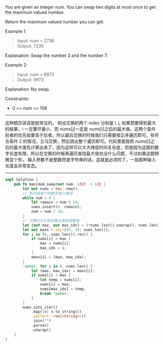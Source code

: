 You are given an integer num. You can swap two digits at most once to get the maximum valued number.

Return the maximum valued number you can get.

Example 1:

> Input: num = 2736  
> Output: 7236

Explanation: Swap the number 2 and the number 7.

Example 2:

> Input: num = 9973  
> Output: 9973

Explanation: No swap.

Constraints:

- 0 <= num <= 108

---

这种题应该说是挺常见的， 假设交换的两个 index 分别是 i, j, 如果想要得到最大的结果，i 一定要尽量小，而 nums[j]一定是 nums[i]之后的最大值。这两个条件前者的优先级要高于后者。所以最后交换的时候我们只需要按正序遍历即可，有符合条件 2 的情况，立马交换，然后跳出整个遍历即可。代码里面我把 nums[i]之后的最大值先计算出来了，因为这样可以大大降低时间复杂度，但是因为这题的数字长度有限，所以在交换的时候再遍历查找最大值也没什么问题，不过如果这题稍微变个形， 输入参数不是整数而是字符串的话，这就是必须的了，一般那种输入长度会非常变态。

---

```rust
impl Solution {
    pub fn maximum_swap(mut num: i32) -> i32 {
        let mut nums = Vec::new();
        // 拆分成单个的数字放入数组
        while num > 0 {
            let remain = num % 10;
            nums.insert(0, remain);
            num = num / 10;
        }
        // 计算ith之后的最大值组成数组
        let (mut max, mut max_idx) = (*nums.last().unwrap(), nums.len() - 1);
        let mut maxs = vec![(0, 0); nums.len()];
        for i in (0..nums.len()).rev() {
            if nums[i] > max {
                max = nums[i];
                max_idx = i;
            }
            maxs[i] = (max, max_idx);
        }
        'outer: for i in 0..nums.len() {
            let (max, max_idx) = maxs[i];
            if nums[i] < max {
                let temp = nums[i];
                nums[i] = max;
                nums[max_idx] = temp;
                break 'outer;
            }
        }
        nums.into_iter()
            .map(|v| v.to_string())
            .collect::<Vec<String>>()
            .join("")
            .parse()
            .unwrap()
    }
}
```
